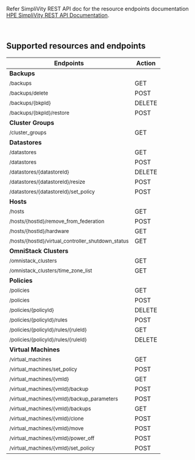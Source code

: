 Refer SimpliVity REST API doc for the resource endpoints documentation [HPE SimpliVity REST API Documentation](https://developer.hpe.com/api/simplivity/).

<br />

## Supported resources and endpoints

| Endpoints                                                                               | Action   |
| --------------------------------------------------------------------------------------- | -------- |
|     **Backups**
|<sub>/backups	</sub>                                                                    |GET       |
|<sub>/backups/delete  </sub>                                                             |POST      |
|<sub>/backups/{bkpId}  </sub>                                                            |DELETE    |
|<sub>/backups/{bkpId}/restore  </sub>                                                    |POST      |
|     **Cluster Groups**
|<sub>/cluster_groups  </sub>                                                             |GET       |
|     **Datastores**
|<sub>/datastores	</sub>                                                                |GET       |
|<sub>/datastores	</sub>                                                                |POST       |
|<sub>/datastores/{datastoreId}  </sub>                                                   |DELETE    |
|<sub>/datastores/{datastoreId}/resize  </sub>                                            |POST      |
|<sub>/datastores/{datastoreId}/set_policy  </sub>                                        |POST      |
|     **Hosts**
|<sub>/hosts	</sub>                                                                    |GET       |
|<sub>/hosts/{hostId}/remove_from_federation  </sub>						|POST      |
|<sub>/hosts/{hostId}/hardware  </sub>						          |GET      |
|<sub>/hosts/{hostId}/virtual_controller_shutdown_status  </sub>                          |GET      |
|     **OmniStack Clusters**
|<sub>/omnistack_clusters	</sub>                                                        |GET       |
|<sub>/omnistack_clusters/time_zone_list  </sub>                                          |GET       |
|     **Policies**
|<sub>/policies	</sub>                                                                    |GET       |
|<sub>/policies</sub>                                                                     |POST      |
|<sub>/policies/{policyId} </sub>                                                         |DELETE    |
|<sub>/policies/{policyId}/rules </sub>                                                   |POST      |
|<sub>/policies/{policyId}/rules/{ruleId} </sub>                                          |GET       |
|<sub>/policies/{policyId}/rules/{ruleId} </sub>                                          |DELETE    |
|     **Virtual Machines**
|<sub>/virtual_machines	</sub>                                                            |GET       |
|<sub>/virtual_machines/set_policy	</sub>                                                |POST      |
|<sub>/virtual_machines/{vmId}	</sub>                                                    |GET       |
|<sub>/virtual_machines/{vmId}/backup	</sub>                                            |POST      |
|<sub>/virtual_machines/{vmId}/backup_parameters	</sub>                                |POST      |
|<sub>/virtual_machines/{vmId}/backups	</sub>                                            |GET       |
|<sub>/virtual_machines/{vmId}/clone	</sub>                                            |POST      |
|<sub>/virtual_machines/{vmId}/move	</sub>                                                |POST      |
|<sub>/virtual_machines/{vmId}/power_off	</sub>                                        |POST      |
|<sub>/virtual_machines/{vmId}/set_policy	</sub>                                        |POST      |
